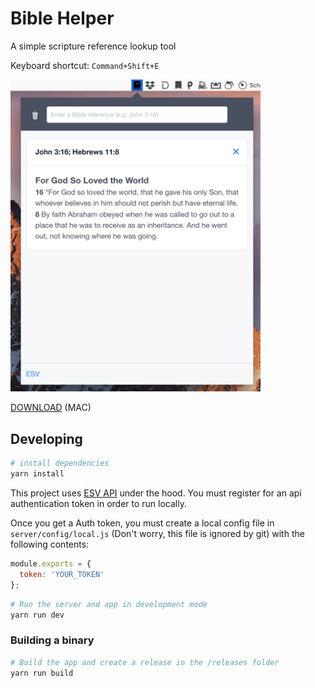 # Bible Helper

A simple scripture reference lookup tool

Keyboard shortcut: `Command+Shift+E`

<img src="screenshot.png" width="400"/>

[DOWNLOAD](https://github.com/genu/bible-helper/releases/download/v1.0.2/bible-helper.dmg) (MAC)


## Developing

``` bash
# install dependencies
yarn install
```
This project uses [ESV API](https://api.esv.org/) under the hood. You must register for an api authentication token in order to run locally.

Once you get a Auth token, you must create a local config file in `server/config/local.js` (Don't worry, this file is ignored by git) with the following contents:

```javascript
module.exports = {
  token: 'YOUR_TOKEN'
};

```


```bash
# Run the server and app in development mode
yarn run dev
```

### Building a binary
``` bash
# Build the app and create a release in the /releases folder
yarn run build
